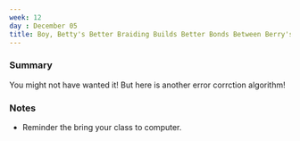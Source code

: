 ```yaml
---
week: 12
day : December 05
title: Boy, Betty's Better Braiding Builds Better Bonds Between Berry's Bariums
---
```


### Summary
You might not have wanted it! But here is another error corrction algorithm!


### Notes
- Reminder the bring your class to computer.